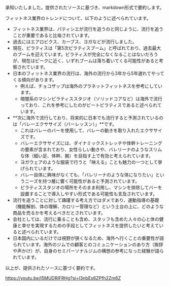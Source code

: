 承知いたしました。提供されたソースに基づき、markdown形式で要約します。

フィットネス業界のトレンドについて、以下のように述べられています。

- フィットネス業界は、パティシエが流行を追うのと同じように、流行を追うことが重要であると比喩されています。
- 過去にはエアロビクス、カーブス、ヨガなどが流行しました。
- 現在、ピラティスは「第5次ピラティスブーム」と呼ばれており、過去最大のブームを迎えています。ピラティスが完全になくなることはないだろうが、現在はピークに近く、いずれブームは落ち着いてくる可能性があると考察されています。
- 日本のフィットネス業界の流行は、海外の流行から3年から5年遅れてやってくる傾向があります。
    - 例えば、チョコザップは海外のプラネットフィットネスを参考にしています。
    - 暗闇系のマシンピラティススタジオ（ソリッドコアなど）は海外で流行っており、これを参考にしたのがビートピラティスであると述べられています。
- **次に海外で流行しており、将来的に日本でも流行すると予測されているのは「バレーエクササイズ（バーレッスン）」**です。
    - これはバレーのバーを使用して、バレーの動きを取り入れたエクササイズです。
    - バレーエクササイズには、ダイナミックストレッチや体幹トレーニングの要素が含まれており、女性らしい動きや、バレリーナのようなスリムな体（細い足、体幹、腕）を目指す上で有効と考えられています。
    - ヨガウェアのような服装で行うと「映える」ことも魅力の一つとして挙げられています。
    - バレー自体に興味がなくても、「バレリーナのような体になりたい」というニーズを持つ層に響く可能性があると予測されています。
    - ピラティススタジオの場所をそのまま利用し、マシンを排除してバーを設置することで導入しやすい形式である可能性も言及されています。
- 流行を追うことに対して躊躇する考え方ではダメであり、運動指導の基礎（機能解剖、体の理解、カロリー管理など）という土台の上に、どのような商品を売るかを考えるべきだとされています。
- 会社としては、流行に乗ることも含め、スタッフも含めた人々の心と体の健康と幸せを実現するための手段としてフィットネスを提供したいと考えていると述べられています。
- 日本国内にいるだけでは視野が狭くなるため、海外へ行くことの重要性が語られています。海外のジムでの顧客とのコミュニケーションのあり方（挨拶や声かけ）が、自身のセミパーソナルジムの構想の参考になった経験が語られています。

以上が、提供されたソースに基づく要約です。



https://youtu.be/I5MUDRIFRHg?si=I3nbEs6ZPfh2Zm6Z
